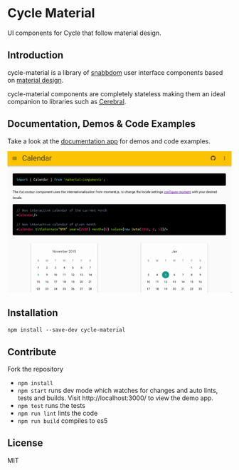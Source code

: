 Cycle Material
=================

UI components for Cycle that follow material design.

Introduction
------------

cycle-material is a library of [snabbdom](https://github.com/paldepind/snabbdom) user interface components based on [material design](https://www.google.com/design/spec/).

cycle-material components are completely stateless making them an ideal companion to libraries such as [Cerebral](http://www.cerebraljs.com/).

Documentation, Demos & Code Examples
------------------------------------

Take a look at the [documentation app](http://nikoskalogridis.github.io/cycle-material/dist) for demos and code examples.

![Demo](https://github.com/nikoskalogridis/cycle-material/blob/master/demo.png)

Installation
------------

```
npm install --save-dev cycle-material
```

Contribute
----------

Fork the repository

* `npm install`
* `npm start` runs dev mode which watches for changes and auto lints, tests and builds. Visit http://localhost:3000/ to view the demo app.
* `npm test` runs the tests
* `npm run lint` lints the code
* `npm run build` compiles to es5

License
-------

MIT
